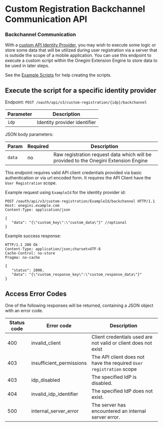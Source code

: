 # Custom Registration Backchannel Communication API

### Backchannel Communication

With a [custom API Identity Provider](../topics/custom-registration/index.md), you may wish to execute some logic or store some data that will be utilized 
during user registration via a server that is outside the scope of a mobile application. You can use this endpoint to execute a custom script within the
Onegini Extension Engine to store data to be used in later steps.

See the [Example Scripts](../topics/custom-registration/custom-api-example.md) for help creating the scripts.

## Execute the script for a specific identity provider

Endpoint: `POST /oauth/api/v3/custom-registration/{idp}/backchannel`

| Parameter | Description                  |
|-----------|------------------------------|
| `idp`     | Identity provider identifier |

JSON body parameters:

| Param   | Required  | Description                                                                          |
|---------|-----------|--------------------------------------------------------------------------------------|
| `data`  | no        | Raw registration request data which will be provided to the Onegini Extension Engine |

This endpoint requires valid API client credentials provided via basic authentication or via url encoded form.
It requires the API Client have the `User Registration` scope.

Example request using `ExampleId` for the identity provider id:
```http
POST /oauth/api/v3/custom-registration/ExampleId/backchannel HTTP/1.1
Host: onegini.example.com
Content-Type: application/json

{
   "data": "{\"custom_key\":\"custom_data\"}" //optional
}
```

Example success response:
```http
HTTP/1.1 200 Ok
Content-Type: application/json;charset=UTF-8
Cache-Control: no-store
Pragma: no-cache

{
   "status": 2000,
   "data": "{\"custom_response_key\":\"custom_response_data\"}"
}
```

## Access Error Codes

One of the following responses will be returned, containing a JSON object with an error code.

| Status code | Error code                       | Description 
|-------------|----------------------------------|-------------------------------------------------------------------------------------
| 400         | invalid_client                   | Client credentials used are not valid or client does not exist
| 403         | insufficient_permissions         | The API client does not have the required `User registration` scope
| 403         | idp_disabled                     | The specified IdP is disabled.
| 404         | invalid_idp_identifier           | The specified IdP does not exist.
| 500         | internal_server_error            | The server has encountered an internal server error.



